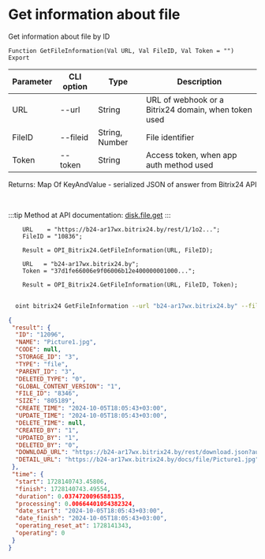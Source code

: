 ﻿---
sidebar_position: 3
---

# Get information about file
 Get information about file by ID



`Function GetFileInformation(Val URL, Val FileID, Val Token = "") Export`

  | Parameter | CLI option | Type | Description |
  |-|-|-|-|
  | URL | --url | String | URL of webhook or a Bitrix24 domain, when token used |
  | FileID | --fileid | String, Number | File identifier |
  | Token | --token | String | Access token, when app auth method used |

  
  Returns:  Map Of KeyAndValue - serialized JSON of answer from Bitrix24 API

<br/>

:::tip
Method at API documentation: [disk.file.get](https://dev.1c-bitrix.ru/rest_help/disk/file/disk_file_get.php)
:::
<br/>


```bsl title="Code example"
    URL    = "https://b24-ar17wx.bitrix24.by/rest/1/1o2...";
    FileID = "10836";

    Result = OPI_Bitrix24.GetFileInformation(URL, FileID);

    URL   = "b24-ar17wx.bitrix24.by";
    Token = "37d1fe66006e9f06006b12e400000001000...";

    Result = OPI_Bitrix24.GetFileInformation(URL, FileID, Token);
```



```sh title="CLI command example"
    
  oint bitrix24 GetFileInformation --url "b24-ar17wx.bitrix24.by" --fileid "5010" --token "fe3fa966006e9f06006b12e400000001000..."

```

```json title="Result"
{
 "result": {
  "ID": "12096",
  "NAME": "Picture1.jpg",
  "CODE": null,
  "STORAGE_ID": "3",
  "TYPE": "file",
  "PARENT_ID": "3",
  "DELETED_TYPE": "0",
  "GLOBAL_CONTENT_VERSION": "1",
  "FILE_ID": "8346",
  "SIZE": "805189",
  "CREATE_TIME": "2024-10-05T18:05:43+03:00",
  "UPDATE_TIME": "2024-10-05T18:05:43+03:00",
  "DELETE_TIME": null,
  "CREATED_BY": "1",
  "UPDATED_BY": "1",
  "DELETED_BY": "0",
  "DOWNLOAD_URL": "https://b24-ar17wx.bitrix24.by/rest/download.json?auth=a7630167006e9f06006b12e400000001000007e2e201aeb9fedba2013080af5a95c05e&token=disk%7CaWQ9MTIwOTYmXz1zczYwTXRIbkF1RVlvdWFGQkNmSXBTbzVNa0NUWWRiSA%3D%3D%7CImRvd25sb2FkfGRpc2t8YVdROU1USXdPVFltWHoxemN6WXdUWFJJYmtGMVJWbHZkV0ZHUWtObVNYQlRielZOYTBOVVdXUmlTQT09fGE3NjMwMTY3MDA2ZTlmMDYwMDZiMTJlNDAwMDAwMDAxMDAwMDA3ZTJlMjAxYWViOWZlZGJhMjAxMzA4MGFmNWE5NWMwNWUi.%2Bls%2FxikFhVcV8oL9Zf4n65%2BpjYol98ZgFbVUvqtbpPU%3D",
  "DETAIL_URL": "https://b24-ar17wx.bitrix24.by/docs/file/Picture1.jpg"
 },
 "time": {
  "start": 1728140743.45806,
  "finish": 1728140743.49554,
  "duration": 0.0374720096588135,
  "processing": 0.00664401054382324,
  "date_start": "2024-10-05T18:05:43+03:00",
  "date_finish": "2024-10-05T18:05:43+03:00",
  "operating_reset_at": 1728141343,
  "operating": 0
 }
}
```
